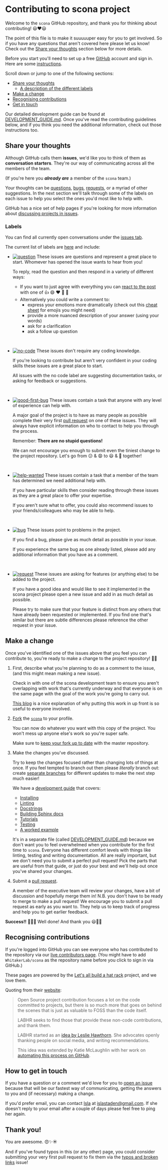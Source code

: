 # Contributing to scona project

Welcome to the `scona` GitHub repository, and thank you for thinking about contributing! :smiley::heart::smiley:

The point of this file is to make it suuuuuper easy for you to get involved.
So if you have any questions that aren't covered here please let us know!
Check out the [Share your thoughts](#share-your-thoughts) section below for more details.

Before you start you'll need to set up a free [GitHub][link_github] account and sign in.
Here are some [instructions][link_signupinstructions].

Scroll down or jump to one of the following sections:

* [Share your thoughts](#share-your-thoughts)
  * [A description of the different labels](#labels)
* [Make a change](#make-a-change)
* [Recognising contributions](#recognising-contributions)
* [Get in touch](#how-to-get-in-touch)

Our detailed development guide can be found at [DEVELOPMENT_GUIDE.md](DEVELOPMENT_GUIDE.md).
Once you've read the contributing guidelines below, and if you think you need the additional information, check out those instructions too.

## Share your thoughts

Although GitHub calls them **issues**, we'd like you to think of them as **conversation starters**.
They're our way of communicating across all the members of the team.

(If you're here you ***already are*** a member of the `scona` team.)

Your thoughts can be [questions][link_question], [bugs][link_bug], [requests][link_request], or a myriad of other suggestions.
In the next section we'll talk through some of the labels on each issue to help you select the ones you'd most like to help with.

GitHub has a nice set of help pages if you're looking for more information about [discussing projects in issues][link_discussingissues].

### Labels

You can find all currently open conversations under the [issues tab][link_issues].

The current list of labels are [here][link_labels] and include:

* [![question](https://img.shields.io/badge/-question-cc317c.svg)][link_question] These issues are questions and represent a great place to start. Whomever has opened the issue wants to hear from you!

    To reply, read the question and then respond in a variety of different ways:

    * If you want to just agree with everything you can [react to the post][link_react] with one of :+1: :smile: :heart: :tada: :rocket:
    * Alternatively you could write a comment to:
      * express your emotions more dramatically (check out this [cheat sheet][link_emojis] for emojis you might need)
      * provide a more nuanced description of your answer (using your words)
      * ask for a clarification
      * ask a follow up question

<br>

* [![no-code](https://img.shields.io/badge/-no--code-207de5.svg)][link_nocode] These issues don't require any coding knowledge.

    If you're looking to contribute but aren't very confident in your coding skills these issues are a great place to start.

    All issues with the no code label are suggesting documentation tasks, or asking for feedback or suggestions.

<br>

* [![good-first-bug](https://img.shields.io/badge/-good--first--bug-5319e7.svg)][link_goodfirstbug] These issues contain a task that anyone with any level of experience can help with.

    A major goal of the project is to have as many people as possible complete their very first [pull request][link_pullrequest] on one of these issues.
    They will always have explicit information on who to contact to help you through the process.

    Remember: **There are no stupid questions!**

    We can not encourage you enough to submit even the tiniest change to the project repository.
    Let's go from :confused: & :anguished: to :smiley: & :tada: together!

<br>

* [![help-wanted](https://img.shields.io/badge/-help--wanted-159818.svg)][link_helpwanted] These issues contain a task that a member of the team has determined we need additional help with.

    If you have particular skills then consider reading through these issues as they are a great place to offer your expertise.

    If you aren't sure what to offer, you could also recommend issues to your friends/colleagues who may be able to help.

<br>

* [![bug](https://img.shields.io/badge/-bug-fc2929.svg)][link_bug] These issues point to problems in the project.

    If you find a bug, please give as much detail as possible in your issue.

    If you experience the same bug as one already listed, please add any additional information that you have as a comment.

<br>

* [![request](https://img.shields.io/badge/-request-fbca04.svg)][link_request] These issues are asking for features (or anything else) to be added to the project.

    If you have a good idea and would like to see it implemented in the scona project please open a new issue and add in as much detail as possible.

    Please try to make sure that your feature is distinct from any others that have already been requested or implemented.
    If you find one that's similar but there are subtle differences please reference the other request in your issue.


## Make a change

Once you've identified one of the issues above that you feel you can contribute to, you're ready to make a change to the project repository! :tada::smiley:

1. First, describe what you're planning to do as a comment to the issue, (and this might mean making a new issue).

    Check in with one of the scona development team to ensure you aren't overlapping with work that's currently underway and that everyone is on the same page with the goal of the work you're going to carry out.

    [This blog][link_pushpullblog] is a nice explanation of why putting this work in up front is so useful to everyone involved.

2. [Fork][link_fork] the [`scona`][link_brainnetworksrepo] to your profile.

    You can now do whatever you want with this copy of the project.
    You won't mess up anyone else's work so you're super safe.

    Make sure to [keep your fork up to date][link_updateupstreamwiki] with the master repository.

3. Make the changes you've discussed.

    Try to keep the changes focused rather than changing lots of things at once.
    If you feel tempted to branch out then please *literally* branch out: create [separate branches][link_branches] for different updates to make the next step much easier!

    We have a [development guide](DEVELOPMENT_GUIDE.md) that covers:
    * [Installing](DEVELOPMENT_GUIDE.md#installing-in-editable-mode)
    * [Linting](DEVELOPMENT_GUIDE.md#linting)
    * [Docstrings](DEVELOPMENT_GUIDE.md#writing-docstrings)
    * [Building Sphinx docs](DEVELOPMENT_GUIDE.md#building-sphinx-docs)
    * [Tutorials](DEVELOPMENT_GUIDE.md#tutorials)
    * [Testing](DEVELOPMENT_GUIDE.md#testing)
    * [A worked example](DEVELOPMENT_GUIDE.md#worked-example)

    It's in a separate file (called [DEVELOPMENT_GUIDE.md](DEVELOPMENT_GUIDE.md)) because we don't want you to feel overwhelmed when you contribute for the first time to `scona`.
    Everyone has different comfort levels with things like linting, testing and writing documentation.
    All are really important, but we don't need you to submit a perfect pull request!
    Pick the parts that are useful from that guide, or just do your best and we'll help out once you've shared your changes.

4. Submit a [pull request][link_pullrequest].

    A member of the executive team will review your changes, have a bit of discussion and hopefully merge them in!
    N.B. you don't have to be ready to merge to make a pull request!
    We encourage you to submit a pull request as early as you want to.
    They help us to keep track of progress and help you to get earlier feedback.

**Success!!** :balloon::balloon::balloon: Well done! And thank you :smiley::tada::sparkles:


## Recognising contributions

If you're logged into GitHub you can see everyone who has contributed to the repository via our [live contributors page][link_contributorslive].
(You might have to add `WhitakerLab/scona` as the repository name before you click to sign in via GitHub.)

These pages are powered by the [Let's all build a hat rack][link_hatrackhome] project, and we love them.

Quoting from their [website][link_hatrackhome]:

> Open Source project contribution focuses a lot on the code committed to projects, but there is so much more that goes on behind the scenes that is just as valuable to FOSS than the code itself.
>
> LABHR seeks to find those that provide these non-code contributions, and thank them.
>
> LABHR started as an [idea by Leslie Hawthorn][link_hatrackidea].
> She advocates openly thanking people on social media, and writing recommendations.
>
> This idea was extended by Katie McLaughlin with her work on [automating this process on GitHub][link_hatrackcontributions].

## How to get in touch

If you have a question or a comment we'd love for you to [open an issue][link_issues] because that will be our fastest way of communicating, getting the answers to you and (if necessary) making a change.

If you'd prefer email, you can contact [Isla](https://github.com/Islast) at [islastaden@gmail.com](mailto:islastaden@gmail.com).
If she doesn't reply to your email after a couple of days please feel free to ping her again.

## Thank you!

You are awesome. :heart_eyes::sparkles::sunny:

And if you've found typos in this (or any other) page, you could consider submitting your very first pull request to fix them via the [typos and broken links][link_fixingtyposissue] issue!

[link_github]: https://github.com/
[link_brainnetworksrepo]: https://github.com/WhitakerLab/scona
[link_signupinstructions]: https://help.github.com/articles/signing-up-for-a-new-github-account
[link_react]: https://github.com/blog/2119-add-reactions-to-pull-requests-issues-and-comments
[link_issues]: https://github.com/WhitakerLab/scona/issues
[link_labels]: https://github.com/WhitakerLab/scona/labels
[link_discussingissues]: https://help.github.com/articles/discussing-projects-in-issues-and-pull-requests
[link_bug]: https://github.com/WhitakerLab/scona/labels/bug
[link_goodfirstbug]: https://github.com/WhitakerLab/scona/labels/good-first-bug
[link_helpwanted]: https://github.com/WhitakerLab/scona/labels/help-wanted
[link_nocode]: https://github.com/WhitakerLab/scona/labels/no-code
[link_question]: https://github.com/WhitakerLab/scona/labels/question
[link_request]: https://github.com/WhitakerLab/scona/labels/request

[link_emojis]: http://www.emoji-cheat-sheet.com/
[link_pullrequest]: https://help.github.com/articles/proposing-changes-to-a-project-with-pull-requests/
[link_fork]: https://help.github.com/articles/fork-a-repo/
[link_pushpullblog]: https://www.igvita.com/2011/12/19/dont-push-your-pull-requests/
[link_branches]: https://help.github.com/articles/creating-and-deleting-branches-within-your-repository/
[link_updateupstreamwiki]: https://github.com/KirstieJane/STEMMRoleModels/wiki/Syncing-your-fork-to-the-original-repository-via-the-browser
[link_contributorslive]: https://labhr.github.io/hatrack/#repo=WhitakerLab/scona
[link_hatrackhome]: https://labhr.github.io/
[link_hatrackidea]: http://hawthornlandings.org/2015/02/13/a-place-to-hang-your-hat/
[link_hatrackcontributions]: http://opensource.com/life/15/10/octohat-github-non-code-contribution-tracker
[link_fixingtyposissue]: https://github.com/WhitakerLab/scona//issues/4